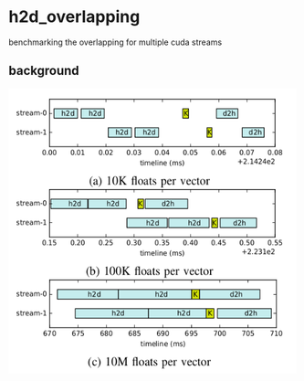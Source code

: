 # h2d_overlapping
benchmarking the overlapping for multiple cuda streams

## background
<img src="h2d_ovlp.png" height="500"></img>
